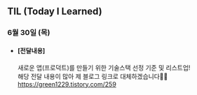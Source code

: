 ## TIL (Today I Learned)

### 6월 30일 (목)   

- #### [전달내용]    
  새로운 앱(프로덕트)를 만들기 위한 기술스택 선정 기준 및 리스트업!   
  해당 전달 내용이 많아 제 블로그 링크로 대체하겠습니다🙋🏻
  https://green1229.tistory.com/259   
